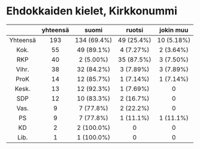 # Ehdokkaiden kielet, Kirkkonummi

| |yhteensä|suomi|ruotsi|jokin muu|
|:---:|:---:|:---:|:---:|:---:|
|Yhteensä|193|134 (69.4%)|49 (25.4%)|10 (5.18%)|
|Kok.|55|49 (89.1%)|4 (7.27%)|2 (3.64%)|
|RKP|40|2 (5.00%)|35 (87.5%)|3 (7.50%)|
|Vihr.|38|32 (84.2%)|3 (7.89%)|3 (7.89%)|
|ProK|14|12 (85.7%)|1 (7.14%)|1 (7.14%)|
|Kesk.|13|12 (92.3%)|1 (7.69%)|0|
|SDP|12|10 (83.3%)|2 (16.7%)|0|
|Vas.|9|7 (77.8%)|2 (22.2%)|0|
|PS|9|7 (77.8%)|1 (11.1%)|1 (11.1%)|
|KD|2|2 (100.0%)|0|0|
|Lib.|1|1 (100.0%)|0|0|

